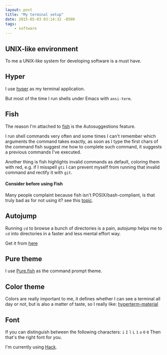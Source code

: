 ```yaml
---
layout: post
title: "My terminal setup"
date: 2015-05-03 03:14:32 -0500
tags:
    - software
---
```

## UNIX-like environment

To me a UNIX-like system for developing software is a must have.

## Hyper

I use [hyper](https://hyper.is/) as my terminal application.

But most of the time I run shells under Emacs with `ansi-term`.

## Fish <a name="fish" ></a>

The reason I'm attached to [fish](http://fishshell.com/) is the
Autosuggestions feature.

I run shell commands very often and some times I
can't remember which arguments the command takes exactly,
as soon as I type the first chars of the command
fish suggest me how to complete such command, it suggests a
previous commands I've executed.

Another thing is fish highlights invalid commands as default, coloring
them with red, e.g. if I misspell `gti` I can prevent myself
from running that invalid command and rectify it with `git`.

#### Consider before using Fish

Many people complaint because fish isn't POSIX/bash-compliant, is that
truly bad as for not using it? see this
[topic](https://news.ycombinator.com/item?id=5723235).

## Autojump

Running `cd` to browse a bunch of directories is a pain, autojump
helps me to `cd` into directories in a faster and less mental effort
way.

Get it from [here](https://github.com/joelthelion/autojump)

## Pure theme

I use [Pure.fish](https://github.com/brandonweiss/pure.fish) as the
command prompt theme.

## Color theme

Colors are really important to me, it defines whether I can see a
terminal all day or not, but is also a matter of taste, so I really
like:
[hyperterm-material](https://github.com/dperrera/hyperterm-material)

## Font

If you can distinguish between the following characters:
`i` `I` `l` `L` `1` `o` `O` `0`
Then that's the right font for you.

I'm currently using [Hack](http://sourcefoundry.org/hack/).
